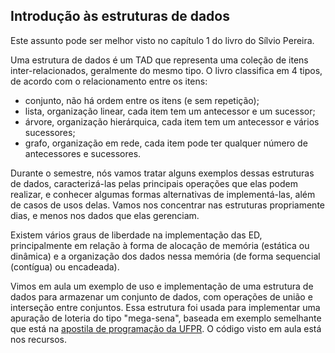 ## Introdução às estruturas de dados

Este assunto pode ser melhor visto no capítulo 1 do livro do Sílvio Pereira.

Uma estrutura de dados é um TAD que representa uma coleção de itens inter-relacionados, geralmente do mesmo tipo.
O livro classifica em 4 tipos, de acordo com o relacionamento entre os itens:
- conjunto, não há ordem entre os itens (e sem repetição);
- lista, organização linear, cada item tem um antecessor e um sucessor;
- árvore, organização hierárquica, cada item tem um antecessor e vários sucessores;
- grafo, organização em rede, cada item pode ter qualquer número de antecessores e sucessores.

Durante o semestre, nós vamos tratar alguns exemplos dessas estruturas de dados, caracterizá-las pelas principais operações que elas podem realizar, e conhecer algumas formas alternativas de implementá-las, além de casos de usos delas. 
Vamos nos concentrar nas estruturas propriamente dias, e menos nos dados que elas gerenciam.

Existem vários graus de liberdade na implementação das ED, principalmente em relação à forma de alocação de memória (estática ou dinâmica) e a organização dos dados nessa memória (de forma sequencial (contígua) ou encadeada).

Vimos em aula um exemplo de uso e implementação de uma estrutura de dados para armazenar um conjunto de dados, com operações de união e interseção entre conjuntos. Essa estrutura foi usada para implementar uma apuração de loteria do tipo "mega-sena", baseada em exemplo semelhante que está na [apostila de programação da UFPR](https://www.inf.ufpr.br/cursos/ci055/apostila.pdf).
O código visto em aula está nos recursos.
